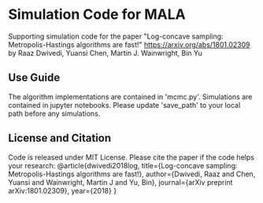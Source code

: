 # Simulation Code for MALA
Supporting simulation code for the paper "Log-concave sampling: Metropolis-Hastings algorithms are fast!"
https://arxiv.org/abs/1801.02309
by Raaz Dwivedi, Yuansi Chen, Martin J. Wainwright, Bin Yu

## Use Guide 
The algorithm implementations are contained in 'mcmc.py'.
Simulations are contained in jupyter notebooks.
Please update 'save_path' to your local path before any simulations. 

## License and Citation
Code is released under MIT License.
Please cite the paper if the code helps your research:
    @article{dwivedi2018log,
      title={Log-concave sampling: Metropolis-Hastings algorithms are fast!},
      author={Dwivedi, Raaz and Chen, Yuansi and Wainwright, Martin J and Yu, Bin},
      journal={arXiv preprint arXiv:1801.02309},
      year={2018}
    }

